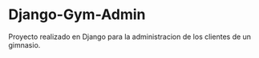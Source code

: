 # Django-Gym-Admin
Proyecto realizado en Django para la administracion de los clientes de un gimnasio.
